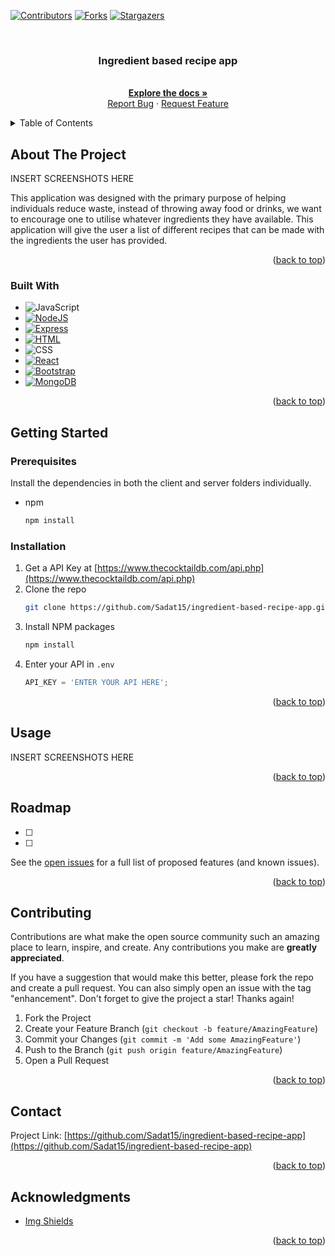 <!-- PROJECT SHIELDS -->
<!--
*** I'm using markdown "reference style" links for readability.
*** Reference links are enclosed in brackets [ ] instead of parentheses ( ).
*** See the bottom of this document for the declaration of the reference variables
*** for contributors-url, forks-url, etc. This is an optional, concise syntax you may use.
*** https://www.markdownguide.org/basic-syntax/#reference-style-links
-->
[![Contributors][contributors-shield]][contributors-url]
[![Forks][forks-shield]][forks-url]
[![Stargazers][stars-shield]][stars-url]

<!-- PROJECT LOGO -->
<br />
<div align="center">
    
  </a>

  <h3 align="center">Ingredient based recipe app</h3>

  <p align="center">
    <br />
    <a href="https://github.com/Sadat15/ingredient-based-recipe-app"><strong>Explore the docs »</strong></a>
    <br />
    <a href="https://github.com/Sadat15/ingredient-based-recipe-app/issues">Report Bug</a>
    ·
    <a href="https://github.com/Sadat15/ingredient-based-recipe-app/issues">Request Feature</a>
  </p>
</div>


<!-- TABLE OF CONTENTS -->
<details>
  <summary>Table of Contents</summary>
  <ol>
    <li>
      <a href="#about-the-project">About The Project</a>
      <ul>
        <li><a href="#built-with">Built With</a></li>
      </ul>
    </li>
    <li>
      <a href="#getting-started">Getting Started</a>
      <ul>
        <li><a href="#prerequisites">Prerequisites</a></li>
        <li><a href="#installation">Installation</a></li>
      </ul>
    </li>
    <li><a href="#usage">Usage</a></li>
    <li><a href="#roadmap">Roadmap</a></li>
    <li><a href="#contributing">Contributing</a></li>
    <li><a href="#contact">Contact</a></li>
    <li><a href="#acknowledgments">Acknowledgments</a></li>
  </ol>
</details>



<!-- ABOUT THE PROJECT -->
## About The Project

INSERT SCREENSHOTS HERE

This application was designed with the primary purpose of helping individuals reduce waste, instead of throwing away food or drinks, we want to encourage one to utilise whatever ingredients they have available. This application will give the user a list of different recipes that can be made with the ingredients the user has provided. 


<p align="right">(<a href="#readme-top">back to top</a>)</p>


### Built With

* ![JavaScript][JavaScript-shield]
* [![NodeJS][NodeJS-shield]][NodeJS-url]
* [![Express][Express-shield]][Express-url]
* [![HTML][HTML-shield]][HTML-url]
* ![CSS][CSS-shield]
* [![React][React.js]][React-url]
* [![Bootstrap][Bootstrap.com]][Bootstrap-url]
* [![MongoDB][MongoDB-shield]][MongoDB-url]



<p align="right">(<a href="#readme-top">back to top</a>)</p>



<!-- GETTING STARTED -->
## Getting Started

### Prerequisites

Install the dependencies in both the client and server folders individually.
* npm
  ```sh
  npm install 
  ```

### Installation

1. Get a API Key at [https://www.thecocktaildb.com/api.php](https://www.thecocktaildb.com/api.php)
2. Clone the repo
   ```sh
   git clone https://github.com/Sadat15/ingredient-based-recipe-app.git
   ```
3. Install NPM packages
   ```sh
   npm install
   ```
4. Enter your API in `.env`
   ```js
   API_KEY = 'ENTER YOUR API HERE';
   ```

<p align="right">(<a href="#readme-top">back to top</a>)</p>



<!-- USAGE EXAMPLES -->
## Usage

INSERT SCREENSHOTS HERE


<p align="right">(<a href="#readme-top">back to top</a>)</p>



<!-- ROADMAP -->
## Roadmap

- [ ] 
- [ ] 


See the [open issues](https://github.com/Sadat15/ingredient-based-recipe-app/issues) for a full list of proposed features (and known issues).

<p align="right">(<a href="#readme-top">back to top</a>)</p>



<!-- CONTRIBUTING -->
## Contributing

Contributions are what make the open source community such an amazing place to learn, inspire, and create. Any contributions you make are **greatly appreciated**.

If you have a suggestion that would make this better, please fork the repo and create a pull request. You can also simply open an issue with the tag "enhancement".
Don't forget to give the project a star! Thanks again!

1. Fork the Project
2. Create your Feature Branch (`git checkout -b feature/AmazingFeature`)
3. Commit your Changes (`git commit -m 'Add some AmazingFeature'`)
4. Push to the Branch (`git push origin feature/AmazingFeature`)
5. Open a Pull Request

<p align="right">(<a href="#readme-top">back to top</a>)</p>


<!-- CONTACT -->
## Contact

Project Link: [https://github.com/Sadat15/ingredient-based-recipe-app](https://github.com/Sadat15/ingredient-based-recipe-app)

<p align="right">(<a href="#readme-top">back to top</a>)</p>



<!-- ACKNOWLEDGMENTS -->
## Acknowledgments

* [Img Shields](https://shields.io)

<p align="right">(<a href="#readme-top">back to top</a>)</p>



<!-- MARKDOWN LINKS & IMAGES -->
<!-- https://www.markdownguide.org/basic-syntax/#reference-style-links -->
[contributors-shield]: https://img.shields.io/github/contributors/Sadat15/ingredient-based-recipe-app.svg?style=for-the-badge
[contributors-url]: https://github.com/Sadat15/ingredient-based-recipe-app/graphs/contributors
[forks-shield]: https://img.shields.io/github/forks/Sadat15/ingredient-based-recipe-app.svg?style=for-the-badge
[forks-url]: https://github.com/Sadat15/ingredient-based-recipe-app/network/members
[issues-shield]: https://img.shields.io/github/issues/Sadat15/ingredient-based-recipe-app.svg
[issues-url]: https://github.com/othneildrew/Best-README-Template/issues
[React.js]: https://img.shields.io/badge/React-20232A?style=for-the-badge&logo=react&logoColor=61DAFB
[React-url]: https://reactjs.org/
[Bootstrap.com]: https://img.shields.io/badge/Bootstrap-563D7C?style=for-the-badge&logo=bootstrap&logoColor=white
[Bootstrap-url]: https://getbootstrap.com
[JavaScript-shield]: https://img.shields.io/badge/JavaScript-323330?style=for-the-badge&logo=javascript&logoColor=F7DF1E
[NodeJS-shield]: https://img.shields.io/badge/Node.js-43853D?style=for-the-badge&logo=node.js&logoColor=white
[NodeJS-url]: https://nodejs.org/en/
[Express-shield]: https://img.shields.io/badge/Express.js-404D59?style=for-the-badge
[Express-url]: https://expressjs.com/
[HTML-shield]: https://img.shields.io/badge/HTML-239120?style=for-the-badge&logo=html5&logoColor=white
[HTML-url]: https://html.spec.whatwg.org/multipage/
[CSS-shield]: https://img.shields.io/badge/CSS-239120?&style=for-the-badge&logo=css3&logoColor=white
[MongoDB-shield]: https://img.shields.io/badge/MongoDB-4EA94B?style=for-the-badge&logo=mongodb&logoColor=white
[MongoDB-url]: https://www.mongodb.com
[stars-shield]: https://img.shields.io/github/stars/Sadat15/ingredient-based-recipe-app.svg?style=for-the-badge
[stars-url]: https://github.com/Sadat15/ingredient-based-recipe-app/stargazers
